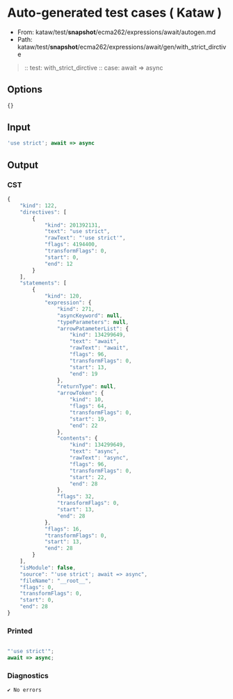 # Auto-generated test cases ( Kataw )
- From: kataw/test/__snapshot__/ecma262/expressions/await/autogen.md
- Path: kataw/test/__snapshot__/ecma262/expressions/await/gen/with_strict_dirctive
> :: test: with_strict_dirctive
> :: case: await => async
## Options

`````js
{}
`````
## Input

`````js
'use strict'; await => async
`````
## Output

### CST

```javascript
{
    "kind": 122,
    "directives": [
        {
            "kind": 201392131,
            "text": "use strict",
            "rawText": "'use strict'",
            "flags": 4194400,
            "transformFlags": 0,
            "start": 0,
            "end": 12
        }
    ],
    "statements": [
        {
            "kind": 120,
            "expression": {
                "kind": 271,
                "asyncKeyword": null,
                "typeParameters": null,
                "arrowPatameterList": {
                    "kind": 134299649,
                    "text": "await",
                    "rawText": "await",
                    "flags": 96,
                    "transformFlags": 0,
                    "start": 13,
                    "end": 19
                },
                "returnType": null,
                "arrowToken": {
                    "kind": 10,
                    "flags": 64,
                    "transformFlags": 0,
                    "start": 19,
                    "end": 22
                },
                "contents": {
                    "kind": 134299649,
                    "text": "async",
                    "rawText": "async",
                    "flags": 96,
                    "transformFlags": 0,
                    "start": 22,
                    "end": 28
                },
                "flags": 32,
                "transformFlags": 0,
                "start": 13,
                "end": 28
            },
            "flags": 16,
            "transformFlags": 0,
            "start": 13,
            "end": 28
        }
    ],
    "isModule": false,
    "source": "'use strict'; await => async",
    "fileName": "__root__",
    "flags": 0,
    "transformFlags": 0,
    "start": 0,
    "end": 28
}
```

### Printed

```javascript

"'use strict'";
await => async;
```

### Diagnostics

```javascript
✔ No errors
```

